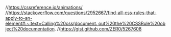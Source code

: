 //https://cssreference.io/animations/
//https://stackoverflow.com/questions/2952667/find-all-css-rules-that-apply-to-an-element#:~:text=Calling%20css(document.,out%20the%20CSSRule%20object%20documentation.
//https://gist.github.com/ZER0/5267608